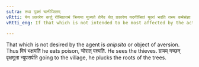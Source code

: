 ```yaml
---
sutra: तथा युक्तं चानीप्सितम्
vRtti: येन प्रकारेण कर्त्तु रीप्सिततमं क्रियया युज्यते तेनैव चेत् प्रकारेण यदनीप्सितं युक्तं भवति तस्य कर्मसंज्ञा विधीयते ॥
vRtti_eng: If that which is not intended to be most affected by the act becomes however similarly connected with the action it also is called _karma_.

---
```

That which is not desired by the agent is _anipsita_ or object of aversion. Thus विषं भक्षयति he eats poison, चोरात् पश्यति. He sees the thieves. ग्रामम् गच्छन् वृक्षमूला न्युपसर्पति going to the village, he plucks the roots of the trees.